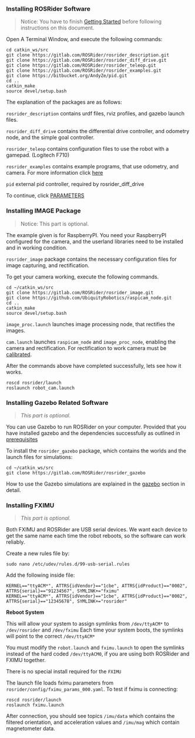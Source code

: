 ### Installing ROSRider Software

>Notice: You have to finish [Getting Started](START.md) before following instructions on this document.

Open A Terminal Window, and execute the following commands:

    cd catkin_ws/src
    git clone https://gitlab.com/ROSRider/rosrider_description.git
    git clone https://gitlab.com/ROSRider/rosrider_diff_drive.git
    git clone https://gitlab.com/ROSRider/rosrider_teleop.git
    git clone https://gitlab.com/ROSRider/rosrider_examples.git
    git clone https://bitbucket.org/AndyZe/pid.git
    cd ..
    catkin_make
    source devel/setup.bash

The explanation of the packages are as follows:

`rosrider_description` contains urdf files, rviz profiles, and gazebo launch files.

`rosrider_diff_drive` contains the differential drive controller, and odometry node, and the simple goal controller.

`rosrider_teleop` contains configuration files to use the robot with a gamepad. (Logitech F710)

`rosrider_examples` contains example programs, that use odometry, and camera. For more information click [here](EXAMPLES.md)

`pid` external pid controller, required by rosrider\_diff\_drive

To continue, click [PARAMETERS](PARAMS.md)

### Installing IMAGE Package

>Notice: This part is optional.

The example given is for RaspberryPI. You need your RaspberryPI configured for the camera, and the userland libraries need to be installed and in working condition.

`rosrider_image` package contains the necessary configuration files for image capturing, and rectification.

To get your camera working, execute the following commands.

```console
cd ~/catkin_ws/src  
git clone https://gitlab.com/ROSRider/rosrider_image.git  
git clone https://github.com/UbiquityRobotics/raspicam_node.git
cd ..
catkin_make
source devel/setup.bash
```

`image_proc.launch` launches image processing node, that rectifies the images.

`cam.launch` launches `raspicam_node` and `image_proc_node`, enabling the camera and rectification. For rectification to work camera must be [calibrated](CALIBRATION.md).

After the commands above have completed successfully, lets see how it works.

```console
roscd rosrider/launch
roslaunch robot_cam.launch
```


### Installing Gazebo Related Software

>*This part is optional.*

You can use Gazebo to run ROSRider on your computer. Provided that you have installed gazebo and the dependencies successfully as outlined in [prerequisites](PRE.md#gazebo)

To install the `rosrider_gazebo` package, which contains the worlds and the launch files for simulations:

```console
cd ~/catkin_ws/src
git clone https://gitlab.com/ROSRider/rosrider_gazebo
```

How to use the Gazebo simulations are explained in the [gazebo](GAZEBO.md) section in detail.

### Installing FXIMU

>*This part is optional.*

Both FXIMU and ROSRider are USB serial devices. We want each device to get the same name each time the robot reboots, so the software can work reliably.

Create a new rules file by:

```console
sudo nano /etc/udev/rules.d/99-usb-serial.rules
```

Add the following inside file:

```console
KERNEL=="ttyACM*", ATTRS{idVendor}=="1cbe", ATTRS{idProduct}=="0002", ATTRS{serial}=="91234567", SYMLINK+="fximu"
KERNEL=="ttyACM*", ATTRS{idVendor}=="1cbe", ATTRS{idProduct}=="0002", ATTRS{serial}=="12345678", SYMLINK+="rosrider"
```

**Reboot System**

This will allow your system to assign symlinks from `/dev/ttyACM*` to `/dev/rosrider` and `/dev/fximu` Each time your system boots, the symlinks will point to the correct `/dev/ttyACM*`

You must modify the `robot.launch` and `fximu.launch` to open the symlinks instead of the hard coded `/dev/ttyACM0`, if you are using both ROSRider and FXIMU together.

There is no special install required for the `FXIMU`

The launch file loads fximu parameters from `rosrider/config/fximu_params_000.yaml`. To test if fximu is connecting:

```console
roscd rosrider/launch
roslaunch fximu.launch
```

After connection, you should see topics `/imu/data` which contains the filtered orientation, and acceleration values and `/imu/mag` which contain magnetometer data.



